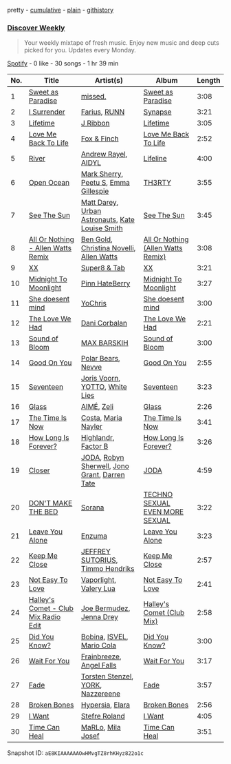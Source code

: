 pretty - [cumulative](/playlists/cumulative/37i9dQZEVXcMQ21aVFwcU6.md) - [plain](/playlists/plain/37i9dQZEVXcMQ21aVFwcU6) - [githistory](https://github.githistory.xyz/mdn522/spotify-playlist-archive/blob/main/playlists/plain/37i9dQZEVXcMQ21aVFwcU6)

### [Discover Weekly](https://open.spotify.com/playlist/37i9dQZEVXcMQ21aVFwcU6)

> Your weekly mixtape of fresh music\. Enjoy new music and deep cuts picked for you\. Updates every Monday.

[Spotify](https://open.spotify.com/user/spotify) - 0 like - 30 songs - 1 hr 39 min

| No. | Title | Artist(s) | Album | Length |
|---|---|---|---|---|
| 1 | [Sweet as Paradise](https://open.spotify.com/track/1LamKXZaBNe6UWgyX929FU) | [missed.](https://open.spotify.com/artist/3QH4U1cl3vgR0l7JsE19jd) | [Sweet as Paradise](https://open.spotify.com/album/09hC0H5Pbxs90jiIQGnENJ) | 3:08 |
| 2 | [I Surrender](https://open.spotify.com/track/3CqljDwvW3VLecNUNqTdDr) | [Farius](https://open.spotify.com/artist/76hZkywgIhbcrNft5bToXZ), [RUNN](https://open.spotify.com/artist/3l0H4QNiYYNdIsnZ4JgJAg) | [Synapse](https://open.spotify.com/album/5537uajf1toPNXqzVKaTaB) | 3:21 |
| 3 | [Lifetime](https://open.spotify.com/track/4fngEmw1UWrEomobMMONyL) | [J Ribbon](https://open.spotify.com/artist/0d3EDVe5qgeW2UnrPgPhsk) | [Lifetime](https://open.spotify.com/album/3YYhyx9KGWk1wPwU01tbdW) | 3:05 |
| 4 | [Love Me Back To Life](https://open.spotify.com/track/4xzcv9qTrfT5J0OhGprYSh) | [Fox & Finch](https://open.spotify.com/artist/192OPDXqnt1CBYqSpUWFa4) | [Love Me Back To Life](https://open.spotify.com/album/1mePonrxXcw752hfglvYyW) | 2:52 |
| 5 | [River](https://open.spotify.com/track/3zl4Rdr184PYtCuAQIdlcj) | [Andrew Rayel](https://open.spotify.com/artist/1UtBjqMZBAmqIPlDrKu7Tr), [AIDYL](https://open.spotify.com/artist/63YNSGgVHzU8j43ngzTw1f) | [Lifeline](https://open.spotify.com/album/3i9OwhydpiqFzTmWCU34EL) | 4:00 |
| 6 | [Open Ocean](https://open.spotify.com/track/3GtilSMqsxXAhyEFUYzw3U) | [Mark Sherry](https://open.spotify.com/artist/3mvBDVwojbFc7hmDIgoIHH), [Peetu S](https://open.spotify.com/artist/2G4Uvipvoj1FK1Fuetayle), [Emma Gillespie](https://open.spotify.com/artist/51XNkpCEypEY3z4ruyngRc) | [TH3RTY](https://open.spotify.com/album/5lkMUrbDsuhBofkgaKgNeC) | 3:55 |
| 7 | [See The Sun](https://open.spotify.com/track/4t2gGQPTb9hK8vDPjjlizR) | [Matt Darey](https://open.spotify.com/artist/20IiZT2AHU5GwnzncwJX6S), [Urban Astronauts](https://open.spotify.com/artist/24Pyk5epPtvgwDf8GQRYXj), [Kate Louise Smith](https://open.spotify.com/artist/1oTc5uL1Jrp1VwqdJrW7TT) | [See The Sun](https://open.spotify.com/album/6rElMO4kHumGgofUusrHCm) | 3:45 |
| 8 | [All Or Nothing \- Allen Watts Remix](https://open.spotify.com/track/4abeoDklqOpdyuYLLcmVQ2) | [Ben Gold](https://open.spotify.com/artist/4DXcK8M3bJkCFfhHIkudyL), [Christina Novelli](https://open.spotify.com/artist/1dbzT291PCwwYJK0l3Tr1n), [Allen Watts](https://open.spotify.com/artist/04FzGJxkYQ7zIRoCLQzLqR) | [All Or Nothing \(Allen Watts Remix\)](https://open.spotify.com/album/47H63nRrWFmT6OIRyNOL4d) | 3:08 |
| 9 | [XX](https://open.spotify.com/track/76ma1GT4O6D1WO4AfIdEnO) | [Super8 & Tab](https://open.spotify.com/artist/3WGxBKuYawiVOmCwR8FIUC) | [XX](https://open.spotify.com/album/0Qr6hyjW3JqnnjRxKiy4Bk) | 3:21 |
| 10 | [Midnight To Moonlight](https://open.spotify.com/track/3hQrGYRWkM0M9KVTWCkZKX) | [Pinn HateBerry](https://open.spotify.com/artist/0weAAinyJFsbn5Pz2j38ly) | [Midnight To Moonlight](https://open.spotify.com/album/570RsiseTEZxikNh4tPmBG) | 3:27 |
| 11 | [She doesent mind](https://open.spotify.com/track/7GG2Tf045BFrwI4Q53E0Fe) | [YoChris](https://open.spotify.com/artist/0hD4KMvZlL9fdZ2tcizO2N) | [She doesent mind](https://open.spotify.com/album/10Feo89NPUpYC7LNoMxyu6) | 3:00 |
| 12 | [The Love We Had](https://open.spotify.com/track/6d9QsSxRwN0jL5src4woDN) | [Dani Corbalan](https://open.spotify.com/artist/2G94MwfTiv77XfLBnfGdhO) | [The Love We Had](https://open.spotify.com/album/7Bo7IqvFNECqXsvB8oA6oc) | 2:21 |
| 13 | [Sound of Bloom](https://open.spotify.com/track/1EcSuTMIVcLNnqq4TrPaTe) | [MAX BARSKIH](https://open.spotify.com/artist/5zXGVPJHUzQPUXKA7AlTi5) | [Sound of Bloom](https://open.spotify.com/album/2Vf1VA6WCue48dtWNRJiCr) | 3:00 |
| 14 | [Good On You](https://open.spotify.com/track/0RGcKxmbyP34HBeNdsbUkW) | [Polar Bears](https://open.spotify.com/artist/0Ec3BmyWtzjCid5QjMGmRI), [Nevve](https://open.spotify.com/artist/3RTklnRcfHgkQJwFpgOq3t) | [Good On You](https://open.spotify.com/album/04nq9JW6YcDNw9Sn891uvs) | 2:55 |
| 15 | [Seventeen](https://open.spotify.com/track/7JWcNzIEvT4YIS0hplWZBs) | [Joris Voorn](https://open.spotify.com/artist/4jGpKAmwvU263l0tUh4xKU), [YOTTO](https://open.spotify.com/artist/5Dyfxq0ZrFjjeFBdSNxDbo), [White Lies](https://open.spotify.com/artist/6ssXMmc5EOUrauZxirM910) | [Seventeen](https://open.spotify.com/album/18n4STVyi9RQAlFSYINDf3) | 3:23 |
| 16 | [Glass](https://open.spotify.com/track/37jYVixBwiKS7wZSRw4Zpp) | [AIMÉ](https://open.spotify.com/artist/7IzSLcjhE05QonUdUtqQ3R), [Zeli](https://open.spotify.com/artist/76XUcSGE6JZ8pbCxnBd1iz) | [Glass](https://open.spotify.com/album/67Dx9P8UZC3shXW7KVgpf3) | 2:26 |
| 17 | [The Time Is Now](https://open.spotify.com/track/55adpqBNS6o2r12rgRspWb) | [Costa](https://open.spotify.com/artist/7IIb3I34G7MKHkscqTWPIJ), [Maria Nayler](https://open.spotify.com/artist/3tQfcFJsrGokPBQ5IgXY7O) | [The Time Is Now](https://open.spotify.com/album/70RMIwZpEpgLTu7MomgeVQ) | 3:41 |
| 18 | [How Long Is Forever?](https://open.spotify.com/track/1vNmwCE2s96B2TRWLbxpKc) | [Highlandr](https://open.spotify.com/artist/477Yv3zJqTgWiluEYambhg), [Factor B](https://open.spotify.com/artist/4OUavLWUepaSy6MNjkNS3g) | [How Long Is Forever?](https://open.spotify.com/album/7jQCze4e64lqYkZ0nXS9EY) | 3:26 |
| 19 | [Closer](https://open.spotify.com/track/1afMiKqXVRBunESLuUtCqJ) | [JODA](https://open.spotify.com/artist/5KS3RbR9m98HkNQzJy7dZJ), [Robyn Sherwell](https://open.spotify.com/artist/6vjYF7rDvsWBtHnPgBmJvs), [Jono Grant](https://open.spotify.com/artist/3Cs2Bm3Qwc9It4om0KVK8E), [Darren Tate](https://open.spotify.com/artist/16330UNmPRfGUXZC6flXqI) | [JODA](https://open.spotify.com/album/5QoX8eEaLS9XKFFzYcFC6B) | 4:59 |
| 20 | [DON'T MAKE THE BED](https://open.spotify.com/track/3KSqrhfmDvnX9NHQumEKVh) | [Sorana](https://open.spotify.com/artist/1PnnRNGfichOAfPOn5mVyx) | [TECHNO SEXUAL EVEN MORE SEXUAL](https://open.spotify.com/album/10lercQKDbqgzzSOtTuuVa) | 3:22 |
| 21 | [Leave You Alone](https://open.spotify.com/track/19dAcEg4umOMOMfDsyQOF1) | [Enzuma](https://open.spotify.com/artist/2qsO9ynBMspvOZpPcyfEqh) | [Leave You Alone](https://open.spotify.com/album/11V4SetNQlVzNMfurvI3Ya) | 3:23 |
| 22 | [Keep Me Close](https://open.spotify.com/track/6GifPmBMc0n2Gs3zfRkB5D) | [JEFFREY SUTORIUS](https://open.spotify.com/artist/2XGg454n1pSdgoqrfcSDbq), [Timmo Hendriks](https://open.spotify.com/artist/7rNPTious4qaZVcKH3cmX3) | [Keep Me Close](https://open.spotify.com/album/6BtAz6g22Yyslt5L4nDptQ) | 2:57 |
| 23 | [Not Easy To Love](https://open.spotify.com/track/5RStdUTLJbAHyx9VUxmvwD) | [Vaporlight](https://open.spotify.com/artist/2PqOUbx2GPnalkxHYumX3H), [Valery Lua](https://open.spotify.com/artist/0vNfKnAkh1mgDe9aTm25H2) | [Not Easy To Love](https://open.spotify.com/album/3YO89nWXM0UM5h2HpWSp4j) | 2:41 |
| 24 | [Halley's Comet \- Club Mix Radio Edit](https://open.spotify.com/track/3j3BNOWqaLyK765xcbmMBn) | [Joe Bermudez](https://open.spotify.com/artist/7mphkwym0SorytUy38iNzm), [Jenna Drey](https://open.spotify.com/artist/46wEh5f9PggGSqpJcPFqmT) | [Halley's Comet \(Club Mix\)](https://open.spotify.com/album/1p6XJd6egnCPOhTvrKJRkE) | 2:58 |
| 25 | [Did You Know?](https://open.spotify.com/track/5R1vXogvodsZkzChKPar7x) | [Bobina](https://open.spotify.com/artist/7H63wD8xWXAKdYVjZmE90B), [ISVEL](https://open.spotify.com/artist/3KkGPfyrPFkO9LcImUPhus), [Mario Cola](https://open.spotify.com/artist/5RBNovbJjJb93OizHIBfN4) | [Did You Know?](https://open.spotify.com/album/6Xabfn2EX486AkehWd6cW0) | 3:00 |
| 26 | [Wait For You](https://open.spotify.com/track/4eVRTlLimu2f85PwVS44jt) | [Frainbreeze](https://open.spotify.com/artist/0ZAI9fuyUJleGCW5DpU6Vb), [Angel Falls](https://open.spotify.com/artist/5rFJL8YA8t1lv8lgjL7X2E) | [Wait For You](https://open.spotify.com/album/6Cc5DGsCtlcNFxZhMRDeGe) | 3:17 |
| 27 | [Fade](https://open.spotify.com/track/6SlZqXqvrbt6kg7pSH7kNb) | [Torsten Stenzel](https://open.spotify.com/artist/0wxa02PwiKJW3ZpzYHlCN2), [YORK](https://open.spotify.com/artist/20L5MecnuNujUE6imrfK0Q), [Nazzereene](https://open.spotify.com/artist/3juwo4sTF5okJNvCfQpArZ) | [Fade](https://open.spotify.com/album/07tleYHsm8zDZtOOYnmKCa) | 3:57 |
| 28 | [Broken Bones](https://open.spotify.com/track/3jsy71FqJOyyD3y1k0nUKQ) | [Hypersia](https://open.spotify.com/artist/0J7xP06wlFNZdFuSyev5jp), [Elara](https://open.spotify.com/artist/6Hjeq4rnhr7spF9RLOWt7i) | [Broken Bones](https://open.spotify.com/album/4CTA1rbACXpnWjslgtcvGg) | 2:56 |
| 29 | [I Want](https://open.spotify.com/track/2x235ccyWKAr3k4AIUjyfn) | [Stefre Roland](https://open.spotify.com/artist/5ihTxfIrtsqdB8opzcnp1o) | [I Want](https://open.spotify.com/album/02tncIzUmvxB3VftLMlBV8) | 4:05 |
| 30 | [Time Can Heal](https://open.spotify.com/track/5uMefX9X9YYIBA40SvcVYr) | [MaRLo](https://open.spotify.com/artist/2kd1zg9ZyGG6WjZO2dAsFd), [Mila Josef](https://open.spotify.com/artist/249X7nXjC7z2dC9y6jFOli) | [Time Can Heal](https://open.spotify.com/album/3CKvUyAzeZWIrgmTZwszlf) | 3:51 |

Snapshot ID: `aE8KIAAAAAAOwHMvgTZ8rhKHyz822o1c`
